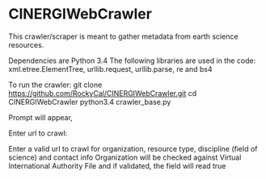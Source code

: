 CINERGIWebCrawler
=================

This crawler/scraper is meant to gather metadata from earth science resources.

Dependencies are Python 3.4
The following libraries are used in the code: xml.etree.ElementTree, urllib.request, urllib.parse, re and bs4

To run the crawler:
git clone https://github.com/RockyCal/CINERGIWebCrawler.git
cd CINERGIWebCrawler
python3.4 crawler_base.py

Prompt will appear,

Enter url to crawl:

Enter a valid url to crawl for organization, resource type,  discipline (field of science) and contact info
Organization will be checked against Virtual International Authority File and if validated, the field will read true
